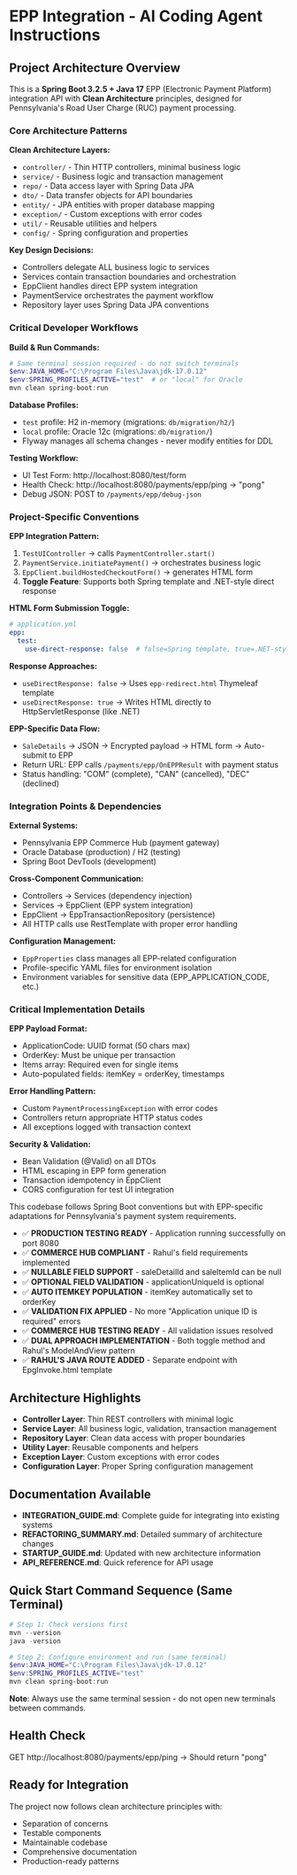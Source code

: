 # EPP Integration - AI Coding Agent Instructions

## Project Architecture Overview

This is a **Spring Boot 3.2.5 + Java 17** EPP (Electronic Payment Platform) integration API with **Clean Architecture** principles, designed for Pennsylvania's Road User Charge (RUC) payment processing.

### Core Architecture Patterns

**Clean Architecture Layers:**
- `controller/` - Thin HTTP controllers, minimal business logic
- `service/` - Business logic and transaction management  
- `repo/` - Data access layer with Spring Data JPA
- `dto/` - Data transfer objects for API boundaries
- `entity/` - JPA entities with proper database mapping
- `exception/` - Custom exceptions with error codes
- `util/` - Reusable utilities and helpers
- `config/` - Spring configuration and properties

**Key Design Decisions:**
- Controllers delegate ALL business logic to services
- Services contain transaction boundaries and orchestration
- EppClient handles direct EPP system integration
- PaymentService orchestrates the payment workflow
- Repository layer uses Spring Data JPA conventions

### Critical Developer Workflows

**Build & Run Commands:**
```powershell
# Same terminal session required - do not switch terminals
$env:JAVA_HOME="C:\Program Files\Java\jdk-17.0.12"
$env:SPRING_PROFILES_ACTIVE="test"  # or "local" for Oracle
mvn clean spring-boot:run
```

**Database Profiles:**
- `test` profile: H2 in-memory (migrations: `db/migration/h2/`)  
- `local` profile: Oracle 12c (migrations: `db/migration/`)
- Flyway manages all schema changes - never modify entities for DDL

**Testing Workflow:**
- UI Test Form: http://localhost:8080/test/form
- Health Check: http://localhost:8080/payments/epp/ping → "pong"
- Debug JSON: POST to `/payments/epp/debug-json`

### Project-Specific Conventions

**EPP Integration Pattern:**
1. `TestUIController` → calls `PaymentController.start()` 
2. `PaymentService.initiatePayment()` → orchestrates business logic
3. `EppClient.buildHostedCheckoutForm()` → generates HTML form
4. **Toggle Feature**: Supports both Spring template and .NET-style direct response

**HTML Form Submission Toggle:**
```yaml
# application.yml
epp:
  test:
    use-direct-response: false  # false=Spring template, true=.NET-style
```

**Response Approaches:**
- `useDirectResponse: false` → Uses `epp-redirect.html` Thymeleaf template
- `useDirectResponse: true` → Writes HTML directly to HttpServletResponse (like .NET)

**EPP-Specific Data Flow:**
- `SaleDetails` → JSON → Encrypted payload → HTML form → Auto-submit to EPP
- Return URL: EPP calls `/payments/epp/OnEPPResult` with payment status
- Status handling: "COM" (complete), "CAN" (cancelled), "DEC" (declined)

### Integration Points & Dependencies

**External Systems:**
- Pennsylvania EPP Commerce Hub (payment gateway)
- Oracle Database (production) / H2 (testing)
- Spring Boot DevTools (development)

**Cross-Component Communication:**
- Controllers → Services (dependency injection)
- Services → EppClient (EPP system integration)  
- EppClient → EppTransactionRepository (persistence)
- All HTTP calls use RestTemplate with proper error handling

**Configuration Management:**
- `EppProperties` class manages all EPP-related configuration
- Profile-specific YAML files for environment isolation
- Environment variables for sensitive data (EPP_APPLICATION_CODE, etc.)

### Critical Implementation Details

**EPP Payload Format:**
- ApplicationCode: UUID format (50 chars max)
- OrderKey: Must be unique per transaction
- Items array: Required even for single items
- Auto-populated fields: itemKey = orderKey, timestamps

**Error Handling Pattern:**
- Custom `PaymentProcessingException` with error codes
- Controllers return appropriate HTTP status codes
- All exceptions logged with transaction context

**Security & Validation:**
- Bean Validation (@Valid) on all DTOs
- HTML escaping in EPP form generation  
- Transaction idempotency in EppClient
- CORS configuration for test UI integration

This codebase follows Spring Boot conventions but with EPP-specific adaptations for Pennsylvania's payment system requirements.
- ✅ **PRODUCTION TESTING READY** - Application running successfully on port 8080
- ✅ **COMMERCE HUB COMPLIANT** - Rahul's field requirements implemented
- ✅ **NULLABLE FIELD SUPPORT** - saleDetailId and saleItemId can be null
- ✅ **OPTIONAL FIELD VALIDATION** - applicationUniqueId is optional
- ✅ **AUTO ITEMKEY POPULATION** - itemKey automatically set to orderKey
- ✅ **VALIDATION FIX APPLIED** - No more "Application unique ID is required" errors
- ✅ **COMMERCE HUB TESTING READY** - All validation issues resolved
- ✅ **DUAL APPROACH IMPLEMENTATION** - Both toggle method and Rahul's ModelAndView pattern
- ✅ **RAHUL'S JAVA ROUTE ADDED** - Separate endpoint with EpgInvoke.html template

## Architecture Highlights
- **Controller Layer**: Thin REST controllers with minimal logic
- **Service Layer**: All business logic, validation, transaction management
- **Repository Layer**: Clean data access with proper boundaries
- **Utility Layer**: Reusable components and helpers
- **Exception Layer**: Custom exceptions with error codes
- **Configuration Layer**: Proper Spring configuration management

## Documentation Available
- **INTEGRATION_GUIDE.md**: Complete guide for integrating into existing systems
- **REFACTORING_SUMMARY.md**: Detailed summary of architecture changes
- **STARTUP_GUIDE.md**: Updated with new architecture information
- **API_REFERENCE.md**: Quick reference for API usage

## Quick Start Command Sequence (Same Terminal)
```powershell
# Step 1: Check versions first
mvn --version
java -version

# Step 2: Configure environment and run (same terminal)
$env:JAVA_HOME="C:\Program Files\Java\jdk-17.0.12"
$env:SPRING_PROFILES_ACTIVE="test"
mvn clean spring-boot:run
```

**Note**: Always use the same terminal session - do not open new terminals between commands.

## Health Check
GET http://localhost:8080/payments/epp/ping → Should return "pong"

## Ready for Integration
The project now follows clean architecture principles with:
- Separation of concerns
- Testable components  
- Maintainable codebase
- Comprehensive documentation
- Production-ready patterns
